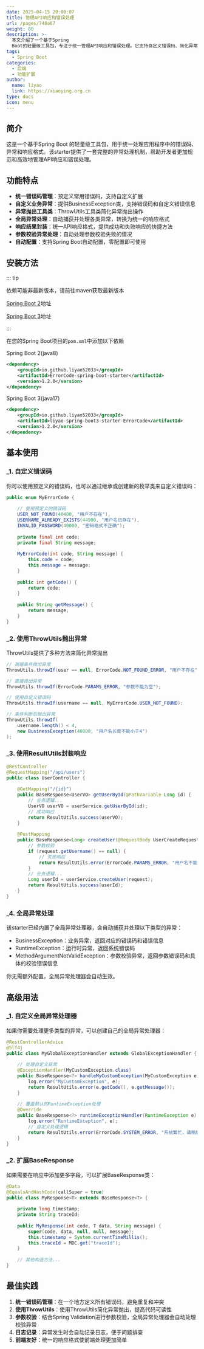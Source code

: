 ```yaml
---
date: 2025-04-15 20:00:07
title: 管理API响应和错误处理
url: /pages/748a67
weight: 80
description: >-
  本文介绍了一个基于Spring
  Boot的轻量级工具包，专注于统一管理API响应和错误处理。它支持自定义错误码、简化异常抛出、自动全局异常处理和统一响应格式封装。通过示例展示了基本用法和高级扩展，最后给出最佳实践建议，帮助开发者高效规范地处理API响应与错误。该工具包自动配置，使用方便，极大提升了开发效率和代码质量。
tags:
  - Spring Boot
categories:
  - 后端
  - 功能扩展
author:
  name: liyao
  link: https://xiaoying.org.cn
type: docs
icon: menu
---
```



## 简介

这是一个基于Spring Boot 的轻量级工具包，用于统一处理应用程序中的错误码、异常和响应格式。该starter提供了一套完整的异常处理机制，帮助开发者更加规范和高效地管理API响应和错误处理。

## 功能特点

- **统一错误码管理**：预定义常用错误码，支持自定义扩展
- **自定义业务异常**：提供BusinessException类，支持错误码和自定义错误信息
- **异常抛出工具类**：ThrowUtils工具类简化异常抛出操作
- **全局异常处理**：自动捕获并处理各类异常，转换为统一的响应格式
- **响应结果封装**：统一API响应格式，提供成功和失败响应的快捷方法
- **参数校验异常处理**：自动处理参数校验失败的情况
- **自动配置**：支持Spring Boot自动配置，零配置即可使用

## 安装方法

::: tip 

依赖可能非最新版本，请前往maven获取最新版本

[Spring Boot 2](https://central.sonatype.com/artifact/io.github.liyao52033/ErrorCode-spring-boot-starter)地址

[Spring Boot 3](https://central.sonatype.com/artifact/io.github.liyao52033/liyao-spring-boot3-starter-ErrorCode)地址

:::

在您的Spring Boot项目的`pom.xml`中添加以下依赖

Spring Boot 2(java8)

```xml
<dependency>
    <groupId>io.github.liyao52033</groupId>
    <artifactId>ErrorCode-spring-boot-starter</artifactId>
    <version>1.2.0</version>
</dependency>
```

Spring Boot 3(java17)

```xml
<dependency>
    <groupId>io.github.liyao52033</groupId>
    <artifactId>liyao-spring-boot3-starter-ErrorCode</artifactId>
    <version>1.2.0</version>
</dependency>
```

## 基本使用

### _1. 自定义错误码

你可以使用预定义的错误码，也可以通过继承或创建新的枚举类来自定义错误码：

```java
public enum MyErrorCode {
    
    // 使用预定义的错误码
    USER_NOT_FOUND(40400, "用户不存在"),
    USERNAME_ALREADY_EXISTS(44900, "用户名已存在"),
    INVALID_PASSWORD(40000, "密码格式不正确");
    
    private final int code;
    private final String message;
    
    MyErrorCode(int code, String message) {
        this.code = code;
        this.message = message;
    }
    
    public int getCode() {
        return code;
    }
    
    public String getMessage() {
        return message;
    }
}
```

### _2. 使用ThrowUtils抛出异常

ThrowUtils提供了多种方法来简化异常抛出

```java
// 根据条件抛出异常
ThrowUtils.throwIf(user == null, ErrorCode.NOT_FOUND_ERROR, "用户不存在");

// 直接抛出异常
ThrowUtils.throwIf(ErrorCode.PARAMS_ERROR, "参数不能为空");

// 使用自定义错误码
ThrowUtils.throwIf(username == null, MyErrorCode.USER_NOT_FOUND);

// 条件判断后抛出异常
ThrowUtils.throwIf(
    username.length() < 4, 
    new BusinessException(40000, "用户名长度不能小于4")
);
```

### _3. 使用ResultUtils封装响应

```java
@RestController
@RequestMapping("/api/users")
public class UserController {
    
    @GetMapping("/{id}")
    public BaseResponse<UserVO> getUserById(@PathVariable Long id) {
        // 业务逻辑...
        UserVO userVO = userService.getUserById(id);
        // 成功响应
        return ResultUtils.success(userVO);
    }
    
    @PostMapping
    public BaseResponse<Long> createUser(@RequestBody UserCreateRequest request) {
        // 参数校验
        if (request.getUsername() == null) {
            // 失败响应
            return ResultUtils.error(ErrorCode.PARAMS_ERROR, "用户名不能为空");
        }
        // 业务逻辑...
        Long userId = userService.createUser(request);
        return ResultUtils.success(userId);
    }
}
```

### _4. 全局异常处理

该starter已经内置了全局异常处理器，会自动捕获并处理以下类型的异常：

- BusinessException：业务异常，返回对应的错误码和错误信息
- RuntimeException：运行时异常，返回系统错误码
- MethodArgumentNotValidException：参数校验异常，返回参数错误码和具体的校验错误信息

你无需额外配置，全局异常处理器会自动生效。

## 高级用法

### _1. 自定义全局异常处理器

如果你需要处理更多类型的异常，可以创建自己的全局异常处理器：

```java
@RestControllerAdvice
@Slf4j
public class MyGlobalExceptionHandler extends GlobalExceptionHandler {
    
    // 处理自定义异常
    @ExceptionHandler(MyCustomException.class)
    public BaseResponse<?> handleMyCustomException(MyCustomException e) {
        log.error("MyCustomException", e);
        return ResultUtils.error(e.getCode(), e.getMessage());
    }
    
    // 覆盖默认的RuntimeException处理
    @Override
    public BaseResponse<?> runtimeExceptionHandler(RuntimeException e) {
        log.error("RuntimeException", e);
        // 自定义处理逻辑
        return ResultUtils.error(ErrorCode.SYSTEM_ERROR, "系统繁忙，请稍后再试");
    }
}
```

### _2. 扩展BaseResponse

如果需要在响应中添加更多字段，可以扩展BaseResponse类：

```java
@Data
@EqualsAndHashCode(callSuper = true)
public class MyResponse<T> extends BaseResponse<T> {
    
    private long timestamp;
    private String traceId;
    
    public MyResponse(int code, T data, String message) {
        super(code, data, null, null, message);
        this.timestamp = System.currentTimeMillis();
        this.traceId = MDC.get("traceId");
    }
    
    // 其他构造方法...
}
```

## 最佳实践

1. **统一错误码管理**：在一个地方定义所有错误码，避免重复和冲突
2. **使用ThrowUtils**：使用ThrowUtils简化异常抛出，提高代码可读性
3. **参数校验**：结合Spring Validation进行参数校验，全局异常处理器会自动处理校验异常
4. **日志记录**：异常发生时会自动记录日志，便于问题排查
5. **前端友好**：统一的响应格式使前端处理更加简单
